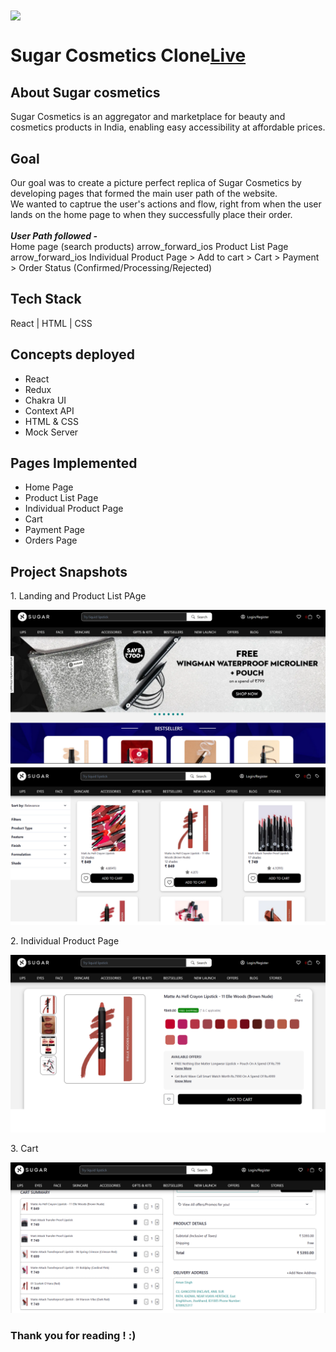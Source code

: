 <link rel="stylesheet" href="https://fonts.googleapis.com/css2?family=Material+Symbols+Outlined:opsz,wght,FILL,GRAD@48,400,0,0" />

<img align="center" width = "300px" src="https://cdn.sanity.io/images/gxmub2ol/production/98a9ebae1456c75c727d5fab8c934dae908a144c-1493x380.png" /> 

<h1 style="display : flex ; justifi-content : space-between ; align-items : center " >Sugar Cosmetics Clone  <a href="https://sugar-cosmetics-clone-masai-1.netlify.app/" >Live</a> </h1> 

<h2> About Sugar cosmetics </h2>
Sugar Cosmetics is an aggregator and marketplace for beauty and cosmetics products in India, enabling easy accessibility at affordable prices. 


<h2>Goal</h2>
Our goal was to create a picture perfect replica of Sugar Cosmetics by developing pages that formed the main user path of the website. 
<br>
We wanted to captrue the user's actions and flow, right from when the user lands on the home page to when they successfully place their order. 
<br>
<br>
<i> <b> User Path followed - </b> </i>
<br>
Home page (search products) 
<span class="material-symbols-outlined">
arrow_forward_ios
</span>
 Product List Page 
 <span class="material-symbols-outlined">
arrow_forward_ios
</span>
 Individual Product Page > Add to cart > Cart > Payment > Order Status (Confirmed/Processing/Rejected) 


<h2>Tech Stack</h2>
React | HTML | CSS 

<h2> Concepts deployed</h2>
<ul>
    <li>React</li>
    <li>Redux</li>
    <li>Chakra UI</li>
    <li>Context API</li>
    <li>HTML & CSS</li>
    <li>Mock Server</li>
</ul>

<h2>Pages Implemented</h2>
<ul>
    <li>Home Page</li>
    <li>Product List Page</li>
    <li>Individual Product Page</li>
    <li>Cart</li>
    <li>Payment Page</li>
    <li>Orders Page</li>
</ul>

<h2> Project Snapshots </h2>
<p> 1. Landing and Product List PAge </p>
<img src="./readme_pic_1.png" />
<p> 2. Individual Product Page</p>
<img src="./readme_pic_2.png" />
<p> 3. Cart</p>
<img src="screenshot4.png" />

<h3> Thank you for reading ! :) </h3>







